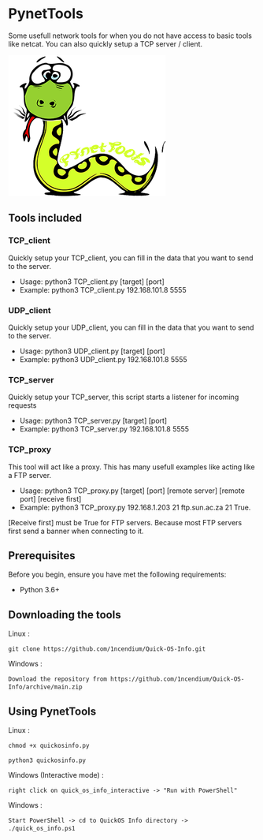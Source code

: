 # PynetTools
Some usefull network tools for when you do not have access to basic tools like netcat. You can also quickly setup a TCP server / client.

<img src="Images/snake.png">

## Tools included
### TCP_client
Quickly setup your TCP_client, you can fill in the data that you want to send to the server.
- Usage: python3 TCP_client.py [target] [port]
- Example: python3 TCP_client.py 192.168.101.8 5555

### UDP_client
Quickly setup your UDP_client, you can fill in the data that you want to send to the server.
- Usage: python3 UDP_client.py [target] [port]
- Example: python3 UDP_client.py 192.168.101.8 5555

### TCP_server
Quickly setup your TCP_server, this script starts a listener for incoming requests
- Usage: python3 TCP_server.py [target] [port]
- Example: python3 TCP_server.py 192.168.101.8 5555

### TCP_proxy
This tool will act like a proxy. This has many usefull examples like acting like a FTP server.
- Usage: python3 TCP_proxy.py [target] [port] [remote server] [remote port] [receive first]
- Example: python3 TCP_proxy.py 192.168.1.203 21 ftp.sun.ac.za 21 True.

[Receive first] must be True for FTP servers. Because most FTP servers first send a banner when connecting to it.

## Prerequisites
Before you begin, ensure you have met the following requirements:

- Python 3.6+

## Downloading the tools

Linux :
```
git clone https://github.com/1ncendium/Quick-OS-Info.git
```
Windows :
```
Download the repository from https://github.com/1ncendium/Quick-OS-Info/archive/main.zip
```

## Using PynetTools

Linux :
```
chmod +x quickosinfo.py
```
```
python3 quickosinfo.py
```
Windows (Interactive mode) :
```
right click on quick_os_info_interactive -> "Run with PowerShell"
```
Windows :
```
Start PowerShell -> cd to QuickOS Info directory -> ./quick_os_info.ps1
```
